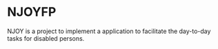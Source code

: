 # NJOYFP
NJOY is a project to implement a application to facilitate the day-to-day tasks for disabled persons.
